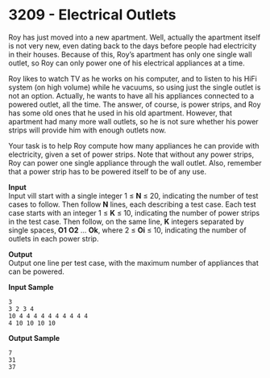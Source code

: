 # 3209 - Electrical Outlets

Roy has just moved into a new apartment. Well, actually the apartment itself is not very new, even dating back to the days before people had electricity in their houses. Because of this, Roy’s apartment has only one single wall outlet, so Roy can only power one of his electrical appliances at a time.

Roy likes to watch TV as he works on his computer, and to listen to his HiFi system (on high volume) while he vacuums, so using just the single outlet is not an option. Actually, he wants to have all his appliances connected to a powered outlet, all the time. The answer, of course, is power strips, and Roy has some old ones that he used in his old apartment. However, that apartment had many more wall outlets, so he is not sure whether his power strips will provide him with enough outlets now.

Your task is to help Roy compute how many appliances he can provide with electricity, given a set of power strips. Note that without any power strips, Roy can power one single appliance through the wall outlet. Also, remember that a power strip has to be powered itself to be of any use.

**Input**<br>
Input vill start with a single integer 1 ≤ **N** ≤ 20, indicating the number of test cases to follow. Then follow **N** lines, each describing a test case. Each test case starts with an integer 1 ≤ **K** ≤ 10, indicating the number of power strips in the test case. Then follow, on the same line, **K** integers separated by single spaces, **O1** **O2** ... **Ok**, where 2 ≤ **Oi** ≤ 10, indicating the number of outlets in each power strip.

**Output**<br>
Output one line per test case, with the maximum number of appliances that can be powered.

**Input Sample**
````
3 
3 2 3 4 
10 4 4 4 4 4 4 4 4 4 4 
4 10 10 10 10
````

**Output Sample**
````
7 
31 
37
````